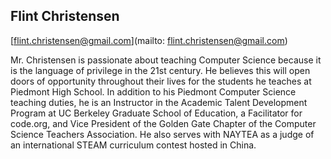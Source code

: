 ## Flint Christensen[flint.christensen@gmail.com](mailto: flint.christensen@gmail.com)Mr. Christensen is passionate about teaching Computer Science because it is the language of privilege in the 21st century. He believes this will open doors of opportunity throughout their lives for the students he teaches at Piedmont High School. In addition to his Piedmont Computer Science teaching duties, he is an Instructor in the Academic Talent Development Program at UC Berkeley Graduate School of Education, a Facilitator for code.org, and Vice President of the Golden Gate Chapter of the Computer Science Teachers Association. He also serves with NAYTEA as a judge of an international STEAM curriculum contest hosted in China.
